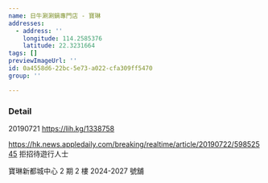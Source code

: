 ```yaml
---
name: 日牛涮涮鍋專門店 - 寶琳
addresses:
  - address: ''
    longitude: 114.2585376
    latitude: 22.3231664
tags: []
previewImageUrl: ''
id: 0a4558d6-22bc-5e73-a022-cfa309ff5470
group: ''

---
```

### Detail
20190721
https://lih.kg/1338758

https://hk.news.appledaily.com/breaking/realtime/article/20190722/59852545
拒招待遊行人士

寶琳新都城中心 2 期 2 樓 2024-2027 號舖
